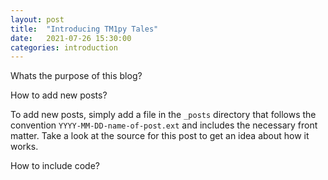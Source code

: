 ```yaml
---
layout: post
title:  "Introducing TM1py Tales"
date:   2021-07-26 15:30:00
categories: introduction
---
```


Whats the purpose of this blog?

How to add new posts?

To add new posts, simply add a file in the `_posts` directory that follows the convention `YYYY-MM-DD-name-of-post.ext` and includes the necessary front matter. Take a look at the source for this post to get an idea about how it works.

How to include code?
